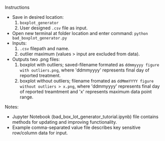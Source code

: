 Instructions
 - Save in desired location:
   1. `boxplot_generator`
   2. User designed `.csv` file as input.
 - Open new terminal at folder location and enter command: `python bad_boxplot_generator.py`
 - Inputs:
   1. `.csv` filepath and name.
   2. outlier maximum (values > input are excluded from data).
 - Outputs two .png files:
   1. boxplot with outliers; saved-filename formated as `ddmmyyyy figure with outliers.png`, where 'ddmmyyyy' represents final day of reported treatment.
   2. boxplot without outliers; filename fromated as `ddMmmYYYY figure without outliers > x.png`, where 'ddmmyyyy' represents final day of reported treamtment and 'x' represents maximum data point range.

Notes:
- Jupyter Notebook (bad_box_lot_generator_tutorial.ipynb) file contains methods for updating and improving functionality.
- Example comma-separated value file describes key sensitive row/column data for input.
